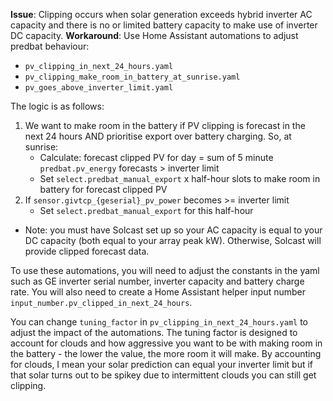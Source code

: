 **Issue**: Clipping occurs when solar generation exceeds hybrid inverter AC capacity and there is no or limited battery capacity to make use of inverter DC capacity.
**Workaround**: Use Home Assistant automations to adjust predbat behaviour:
- `pv_clipping_in_next_24_hours.yaml`
- `pv_clipping_make_room_in_battery_at_sunrise.yaml`
- `pv_goes_above_inverter_limit.yaml`

The logic is as follows:
1. We want to make room in the battery if PV clipping is forecast in the next 24 hours AND prioritise export over battery charging. So, at sunrise: 
	- Calculate: forecast clipped PV for day = sum of 5 minute `predbat.pv_energy` forecasts > inverter limit
	- Set `select.predbat_manual_export` x half-hour slots to make room in battery for forecast clipped PV
2. If `sensor.givtcp_{geserial}_pv_power` becomes >= inverter limit
	- Set `select.predbat_manual_export` for this half-hour
- Note: you must have Solcast set up so your AC capacity is equal to your DC capacity (both equal to your array peak kW). Otherwise, Solcast will provide clipped forecast data.

To use these automations, you will need to adjust the constants in the yaml such as GE inverter serial number, inverter capacity and battery charge rate.
You will also need to create a Home Assistant helper input number `input_number.pv_clipped_in_next_24_hours`. 

You can change `tuning_factor` in `pv_clipping_in_next_24_hours.yaml` to adjust the impact of the automations. The tuning factor is designed to account for clouds and how aggressive you want to be with making room in the battery - the lower the value, the more room it will make. By accounting for clouds, I mean your solar prediction can equal your inverter limit but if that solar turns out to be spikey due to intermittent clouds you can still get clipping.

